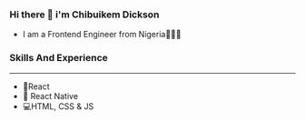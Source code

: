 ### Hi there 👋 i'm Chibuikem Dickson
- I am a Frontend Engineer from Nigeria💚🤍💚

### Skills And Experience

<hr>

- 🌌React
- 📱 React Native
- 💻HTML, CSS & JS
